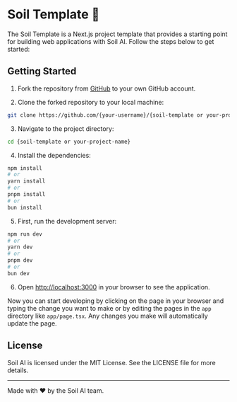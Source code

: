 # Soil Template 🌱

The Soil Template is a Next.js project template that provides a starting point for building web applications with Soil AI. Follow the steps below to get started:

## Getting Started

1. Fork the repository from [GitHub](https://github.com/soilaidev/soil-template) to your own GitHub account.

2. Clone the forked repository to your local machine:

```bash
git clone https://github.com/{your-username}/{soil-template or your-project-name}.git
```

3. Navigate to the project directory:

```bash
cd {soil-template or your-project-name}
```

4. Install the dependencies:

```bash
npm install
# or
yarn install
# or
pnpm install
# or
bun install
```

5. First, run the development server:

```bash
npm run dev
# or
yarn dev
# or
pnpm dev
# or
bun dev
```

6. Open [http://localhost:3000](http://localhost:3000) in your browser to see the application.

Now you can start developing by clicking on the page in your browser and typing the change you want to make or by editing the pages in the `app` directory like `app/page.tsx`. Any changes you make will automatically update the page.

## License

Soil AI is licensed under the MIT License. See the LICENSE file for more details.

---

Made with ❤️ by the Soil AI team.
